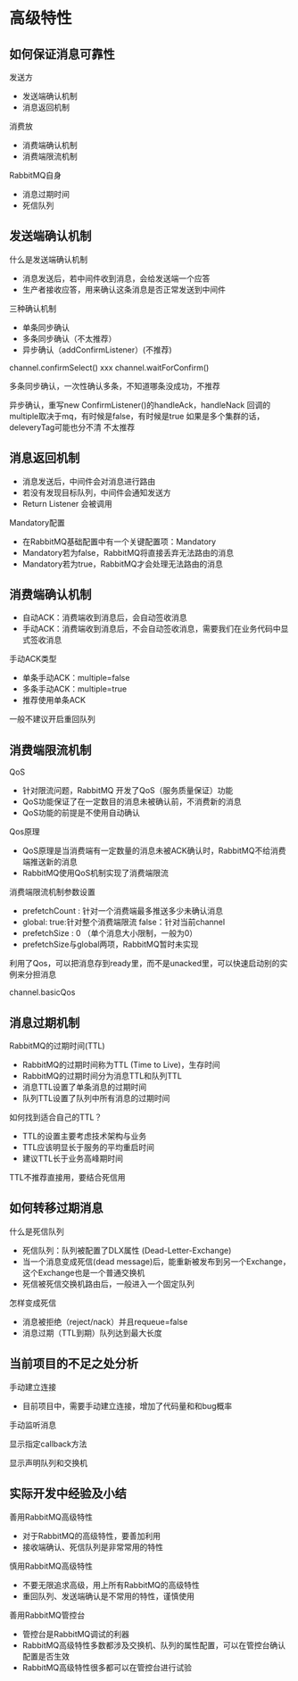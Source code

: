 # 高级特性

## 如何保证消息可靠性

发送方
- 发送端确认机制
- 消息返回机制

消费放
- 消费端确认机制
- 消费端限流机制

RabbitMQ自身
- 消息过期时间
- 死信队列

## 发送端确认机制

什么是发送端确认机制
- 消息发送后，若中间件收到消息，会给发送端一个应答
- 生产者接收应答，用来确认这条消息是否正常发送到中间件

三种确认机制
- 单条同步确认
- 多条同步确认（不太推荐）
- 异步确认（addConfirmListener）(不推荐)

channel.confirmSelect()
xxx
channel.waitForConfirm()

多条同步确认，一次性确认多条，不知道哪条没成功，不推荐

异步确认，重写new ConfirmListener()的handleAck，handleNack
回调的multiple取决于mq，有时候是false，有时候是true
如果是多个集群的话，deleveryTag可能也分不清
不太推荐

## 消息返回机制

- 消息发送后，中间件会对消息进行路由
- 若没有发现目标队列，中间件会通知发送方
- Return Listener 会被调用

Mandatory配置
- 在RabbitMQ基础配置中有一个关键配置项：Mandatory
- Mandatory若为false，RabbitMQ将直接丢弃无法路由的消息
- Mandatory若为true，RabbitMQ才会处理无法路由的消息


## 消费端确认机制

- 自动ACK：消费端收到消息后，会自动签收消息
- 手动ACK：消费端收到消息后，不会自动签收消息，需要我们在业务代码中显式签收消息

手动ACK类型
- 单条手动ACK：multiple=false
- 多条手动ACK：multiple=true
- 推荐使用单条ACK

一般不建议开启重回队列

## 消费端限流机制

QoS
- 针对限流问题，RabbitMQ 开发了QoS（服务质量保证）功能
- QoS功能保证了在一定数目的消息未被确认前，不消费新的消息
- QoS功能的前提是不使用自动确认

Qos原理
- QoS原理是当消费端有一定数量的消息未被ACK确认时，RabbitMQ不给消费端推送新的消息
- RabbitMQ使用QoS机制实现了消费端限流


消费端限流机制参数设置
- prefetchCount : 针对一个消费端最多推送多少未确认消息
- global: true:针对整个消费端限流 false：针对当前channel
- prefetchSize : 0 （单个消息大小限制，一般为0）
- prefetchSize与global两项，RabbitMQ暂时未实现

利用了Qos，可以把消息存到ready里，而不是unacked里，可以快速启动别的实例来分担消息

channel.basicQos

## 消息过期机制

RabbitMQ的过期时间(TTL)
- RabbitMQ的过期时间称为TTL (Time to Live)，生存时间
- RabbitMQ的过期时间分为消息TTL和队列TTL
- 消息TTL设置了单条消息的过期时间
- 队列TTL设置了队列中所有消息的过期时间

如何找到适合自己的TTL？
- TTL的设置主要考虑技术架构与业务
- TTL应该明显长于服务的平均重启时间
- 建议TTL长于业务高峰期时间

TTL不推荐直接用，要结合死信用

## 如何转移过期消息

什么是死信队列
- 死信队列：队列被配置了DLX属性 (Dead-Letter-Exchange)
- 当一个消息变成死信(dead message)后，能重新被发布到另一个Exchange，这个Exchange也是一个普通交换机
- 死信被死信交换机路由后，一般进入一个固定队列

怎样变成死信
- 消息被拒绝（reject/nack）并且requeue=false
- 消息过期（TTL到期）队列达到最大长度

## 当前项目的不足之处分析

手动建立连接
- 目前项目中，需要手动建立连接，增加了代码量和和bug概率

手动监听消息

显示指定callback方法

显示声明队列和交换机

## 实际开发中经验及小结

善用RabbitMQ高级特性
- 对于RabbitMQ的高级特性，要善加利用
- 接收端确认、死信队列是非常常用的特性

慎用RabbitMQ高级特性
- 不要无限追求高级，用上所有RabbitMQ的高级特性
- 重回队列、发送端确认是不常用的特性，谨慎使用

善用RabbitMQ管控台
- 管控台是RabbitMQ调试的利器
- RabbitMQ高级特性多数都涉及交换机、队列的属性配置，可以在管控台确认配置是否生效
- RabbitMQ高级特性很多都可以在管控台进行试验

